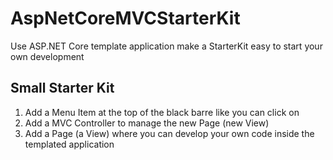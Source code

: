 # AspNetCoreMVCStarterKit
Use ASP.NET Core template application make a StarterKit easy to start your own development

## Small Starter Kit
1. Add a Menu Item at the top of the black barre like you can click on
1. Add a MVC Controller to manage the new Page (new View)
1. Add a Page (a View) where you can develop your own code inside the templated application

